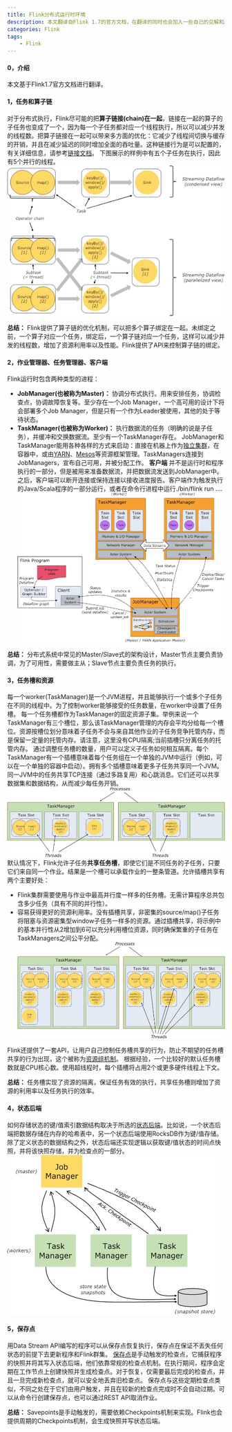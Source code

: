 ```yaml
---
title: Flink分布式运行时环境
description: 本文翻译自Flink 1.7的官方文档，在翻译的同时也会加入一些自己的见解和总结。本文主要介绍了Flink的分布式架构、算子链接的优化、任务槽资源共享机制、状态后端等方面。
categories: Flink
tags: 
    - Flink
---
```

#### 0，介绍
本文基于Flink1.7官方文档进行翻译。
#### 1，任务和算子链
对于分布式执行，Flink尽可能的把**算子链接(chain)在一起**，链接在一起的算子的子任务也变成了一个，因为每一个子任务都对应一个线程执行，所以可以减少并发的线程数。把算子链接在一起可以带来多方面的优化：它减少了线程间切换与缓存的开销，并且在减少延迟的同时增加全面的吞吐量。这种链接行为是可以配置的，有关详细信息，请参考[链接文档](https://ci.apache.org/projects/flink/flink-docs-release-1.7/dev/stream/operators/#task-chaining-and-resource-groups)。
下图展示的样例中有五个子任务在执行，因此有5个并行的线程。
![](/assets/images/201901/15489058442906.jpg)  

**总结：** Flink提供了算子链的优化机制，可以把多个算子绑定在一起。未绑定之前，一个算子对应一个任务，绑定后，一个算子链对应一个任务，这样可以减少并发的线程数，增加了资源利用率以及性能。Flink提供了API来控制算子链的绑定。

#### 2，作业管理器、任务管理器、客户端
Flink运行时包含两种类型的进程：
+ **JobManager(也被称为Master)：** 协调分布式执行。用来安排任务，协调检查点，协调故障恢复等。至少存在一个Job Manager，一个高可用的设计下将会部署多个Job Manager，但是只有一个作为Leader被使用，其他的处于等待状态。
+ **TaskManager(也被称为Worker)：** 执行数据流的任务（明确的说是子任务），并缓冲和交换数据流。至少有一个TaskManager存在。
JobManager和TaskManager能用各种各样的方式来启动：直接在机器上作为[独立集群](https://ci.apache.org/projects/flink/flink-docs-release-1.7/ops/deployment/cluster_setup.html)，在容器中，或由[YARN](https://ci.apache.org/projects/flink/flink-docs-release-1.7/ops/deployment/yarn_setup.html)、[Mesos](https://ci.apache.org/projects/flink/flink-docs-release-1.7/ops/deployment/mesos.html)等资源框架管理。TaskManagers连接到JobManagers，宣布自己可用，并被分配工作。
**客户端** 并不是运行时和程序执行的一部分，但是被用来准备数据流，并把数据流发送到JobManager中。之后，客户端可以断开连接或保持连接以接收进度报告。客户端作为触发执行的Java/Scala程序的一部分运行，或者在命令行进程中运行./bin/flink run ....
![](/assets/images/201901/15489059182359.jpg)  

**总结：** 分布式系统中常见的Master/Slave式的架构设计，Master节点主要负责协调，为了可用性，需要做主从；Slave节点主要负责任务的执行。

#### 3，任务槽和资源
每一个worker(TaskManager)是一个JVM进程，并且能够执行一个或多个子任务在不同的线程中。为了控制worker能够接受的任务数量，在worker中设置了任务槽。
每一个任务槽都作为TaskManager的固定资源子集。举例来说一个TaskManager有三个槽位，那么该TaskManager管理的内存会平均分给每一个槽位。资源按槽位划分意味着子任务不会与来自其他作业的子任务竞争托管内存，而是保留一定量的托管内存。请注意，这里没有CPU隔离;当前插槽只分离任务的托管内存。
通过调整任务槽的数量，用户可以定义子任务如何相互隔离。每个TaskManager有一个插槽意味着每个任务组在一个单独的JVM中运行（例如，可以在一个单独的容器中启动）。拥有多个插槽意味着更多子任务共享同一个JVM。同一JVM中的任务共享TCP连接（通过多路复用）和心跳消息。它们还可以共享数据集和数据结构，从而减少每任务开销。
![](/assets/images/201901/15489059575524.jpg)
默认情况下，Flink允许子任务**共享任务槽**，即使它们是不同任务的子任务，只要它们来自同一个作业。结果是一个槽可以承载作业的一整条管道。允许插槽共享有两个主要好处：
+ Flink集群需要使用与作业中最高并行度一样多的任务槽。无需计算程序总共包含多少任务（具有不同的并行性）。
+ 容易获得更好的资源利用率。没有插槽共享，非密集的source/map()子任务将阻塞与资源密集型window子任务一样多的资源。通过插槽共享，将示例中的基本并行性从2增加到6可以充分利用槽位资源，同时确保繁重的子任务在TaskManagers之间公平分配。
![](/assets/images/201901/15489059703791.jpg)

Flink还提供了一套API，让用户自己控制任务槽共享的行为，防止不期望的任务槽共享的行为出现，这个被称为[资源组机制](https://ci.apache.org/projects/flink/flink-docs-release-1.7/dev/stream/operators/#task-chaining-and-resource-groups)。
根据经验，一个比较好的默认任务槽数就是CPU核心数。使用超线程时，每个插槽将占用2个或更多硬件线程上下文。  

**总结：** 任务槽实现了资源的隔离，保证任务有效的执行，共享任务槽则增加了资源的利用率以及任务执行的效率。
#### 4，状态后端
如何存储状态的键/值索引数据结构取决于所选的[状态后端](https://ci.apache.org/projects/flink/flink-docs-release-1.7/ops/state/state_backends.html)。比如说，一个状态后端把数据存储在内存的哈希表中，另一个状态后端使用RocksDB作为键/值存储。除了定义状态的数据结构之外，状态后端还实现逻辑以获取键/值状态的时间点快照，并将该快照存储，并为检查点的一部分。
![](/assets/images/201901/15489059810656.jpg)


#### 5，保存点
用Data Stream API编写的程序可以从保存点恢复执行，保存点在保证不丢失任何状态的前提下去更新程序和Flink群集。
[保存点](https://ci.apache.org/projects/flink/flink-docs-release-1.7/ops/state/savepoints.html)是手动触发的检查点，它捕获程序的快照并将其写入状态后端，他们依靠常规的检查点机制。在执行期间，程序会定期在工作节点上创建快照并生成检查点。对于恢复，仅需要最后完成的检查点，并且一旦完成新检查点，就可以安全地丢弃旧检查点。
保存点与这些定期检查点类似，不同之处在于它们由用户触发，并且在较新的检查点完成时不会自动过期。可以从命令行创建保存点，也可以通过REST API取消作业。

**总结：** Savepoints是手动触发的，需要依赖Checkpoints机制来实现。Flink也会提供周期的Checkpoints机制，会生成快照并写状态后端。
